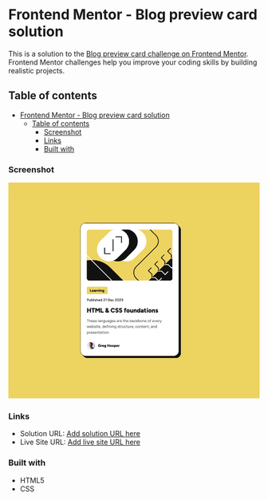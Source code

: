 # Frontend Mentor - Blog preview card solution

This is a solution to the [Blog preview card challenge on Frontend Mentor](https://www.frontendmentor.io/challenges/blog-preview-card-ckPaj01IcS). Frontend Mentor challenges help you improve your coding skills by building realistic projects.

## Table of contents

- [Frontend Mentor - Blog preview card solution](#frontend-mentor---blog-preview-card-solution)
  - [Table of contents](#table-of-contents)
    - [Screenshot](#screenshot)
    - [Links](#links)
    - [Built with](#built-with)

### Screenshot

![](./assets/images/solution.png)

### Links

- Solution URL: [Add solution URL here](https://github.com/j-alvarezsone/blog-preview-card)
- Live Site URL: [Add live site URL here](https://j-alvarezsone.github.io/blog-preview-card/)

### Built with

- HTML5
- CSS
